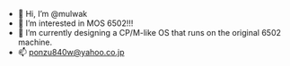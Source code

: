- 👋 Hi, I’m @mulwak
- 👀 I’m interested in MOS 6502!!!
- 🌱 I’m currently designing a CP/M-like OS that runs on the original 6502 machine.
- 📫 ponzu840w@yahoo.co.jp

<!---
mulwak/mulwak is a ✨ special ✨ repository because its `README.md` (this file) appears on your GitHub profile.
You can click the Preview link to take a look at your changes.
--->
